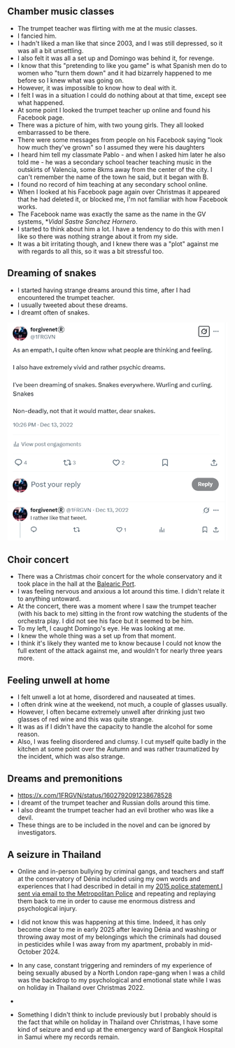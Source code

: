 ## Chamber music classes

- The trumpet teacher was flirting with me at the music classes.
- I fancied him.
- I hadn't liked a man like that since 2003, and I was still depressed, so it was all a bit unsettling.
- I also felt it was all a set up and Domingo was behind it, for revenge.
- I know that this "pretending to like you game" is what Spanish men do to women who "turn them down" and it had bizarrely happened to me before so I knew what was going on.
- However, it was impossible to know how to deal with it.
- I felt I was in a situation I could do nothing about at that time, except see what happened.
- At some point I looked the trumpet teacher up online and found his Facebook page.
- There was a picture of him, with two young girls. They all looked embarrassed to be there. 
- There were some messages from people on his Facebook saying "look how much they've grown" so I assumed they were his daughters
- I heard him tell my classmate Pablo - and when I asked him later he also told me - he was a secondary school teacher teaching music in the outskirts of Valencia, some 8kms away from the center of the city. I can't remember the name of the town he said, but it began with B.
- I found no record of him teaching at any secondary school online.
- When I looked at his Facebook page again over Christmas it appeared that he had deleted it, or blocked me, I'm not familiar with how Facebook works.
- The Facebook name was exactly the same as the name in the GV systems, **Vidal Sastre Sanchez Hornero*.
- I started to think about him a lot. I have a tendency to do this with men I like so there was nothing strange about it from my side. 
- It was a bit irritating though, and I knew there was a "plot" against me with regards to all this, so it was a bit stressful too.

## Dreaming of snakes

- I started having strange dreams around this time, after I had encountered the trumpet teacher.
- I usually tweeted about these dreams.
- I dreamt often of snakes.

![Dreaming of snakes](../../content/images/dreaming-of-snakes.png)

## Choir concert

- There was a Christmas choir concert for the whole conservatory and it took place in the hall at the [Balearic Port](http://www.baleariaport.com/en/nuestros-servicios/espacios-socioculturales/).
- I was feeling nervous and anxious a lot around this time. I didn't relate it to anything untoward.
- At the concert, there was a moment where I saw the trumpet teacher (with his back to me) sitting in the front row watching the students of the orchestra play. I did not see his face but it seemed to be him.
- To my left, I caught Domingo's eye. He was looking at me.
- I knew the whole thing was a set up from that moment.
- I think it's likely they wanted me to know because I could not know the full extent of the attack against me, and wouldn't for nearly three years more.



## Feeling unwell at home

- I felt unwell a lot at home, disordered and nauseated at times.
- I often drink wine at the weekend, not much, a couple of glasses usually.
- However, I often became extremely unwell after drinking just two glasses of red wine and this was quite strange.
- It was as if I didn't have the capacity to handle the alcohol for some reason.
- Also, I was feeling disordered and clumsy. I cut myself quite badly in the kitchen at some point over the Autumn and was rather traumatized by the incident, which was also strange.

## Dreams and premonitions

- https://x.com/1FRGVN/status/1602792091238678528
- I dreamt of the trumpet teacher and Russian dolls around this time. 
- I also dreamt the trumpet teacher had an evil brother who was like a devil.
- These things are to be included in the novel and can be ignored by investigators.

## A seizure in Thailand

- Online and in-person bullying by criminal gangs, and teachers and staff at the conservatory of Dénia included using my own words and experiences that I had described in detail in my [2015 police statement I sent via email to the Metropolitan Police](../early-years/2015.md#statement-to-the-metropolitan-police) and repeating and replaying them back to me in order to cause me enormous distress and psychological injury.
- I did not know this was happening at this time. Indeed, it has only become clear to me in early 2025 after leaving Dénia and washing or throwing away most of my belongings which the criminals had doused in pesticides while I was away from my apartment, probably in mid-October 2024.
- In any case, constant triggering and reminders of my experience of being sexually abused by a North London rape-gang when I was a child was the backdrop to my psychological and emotional state while I was on holiday in Thailand over Christmas 2022.
- 

- Something I didn't think to include previously but I probably should is the fact that while on holiday in Thailand over Christmas, I have some kind of seizure and end up at the emergency ward of Bangkok Hospital in Samui where my records remain.


